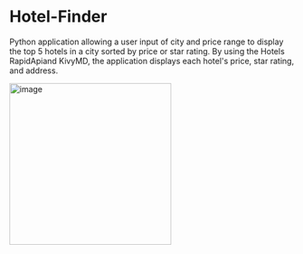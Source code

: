 # Hotel-Finder
Python application allowing a user input of city and price range to display the top 5 hotels in a city sorted by price or star rating. 
By using the Hotels RapidApiand KivyMD, the application displays each hotel's price, star rating, and address. 

<img width="286" alt="image" src="https://user-images.githubusercontent.com/98713935/161469038-adf7c2f2-663d-44a4-a453-fc62e6cacf18.png">
